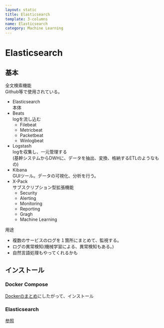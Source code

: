 ```yaml
---
layout: static
title: Elasticsearch
template: 3-columns
name: Elasticsearch
category: Machine Learning
---
```


# Elasticsearch

## 基本

全文検索機能  
Github等で使用されている。

- Elasticsearch  
  本体
- Beats  
  logを流し込む
  - Filebeat
  - Metricbeat
  - Packetbeat
  - Winlogbeat
- Logstash     
  logを収集し、一元管理する  
  (基幹システムからDWHに、データを抽出、変換、格納するETLのようなもの)
- Kibana  
  GUIツール。データの可視化、分析を行う。  
- X-Pack  
  サブスクリプション型拡張機能
  - Security
  - Alerting
  - Monitoring
  - Reporting
  - Gragh
  - Machine Learning

用途
- 複数のサービスのログを１箇所にまとめて、監視する。
- ログの異常検知(機械学習による、異常検知もある。)
- 自然言語処理もやってくれるかも

## インストール

### Docker Compose
[Dockerのまとめ](/memos/docker)にしたがって、インストール

### Elasticsearch

[参照](https://qiita.com/motchi0214/items/a796437149d0d97bcf5b)

